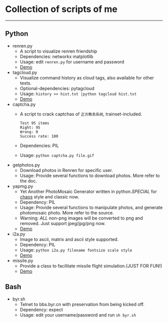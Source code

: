 # Collection of scripts of me

---
## Python

* renren.py
  - A script to visualize renren friendship
  - Dependencies: networkx matplotlib
  - Usage: edit `renren.py` for username and password
  - [Demo](http://reverland.org/python/2013/02/05/visualize-the-friendship-of-renren/)
* tagcloud.py 
  - Visualize command history as cloud tags, also available for other texts.
  - Optional-dependencies: pytagcloud
  - Usage: `history >> hist.txt |python tagcloud hist.txt`
  - [Demo](http://reverland.org/python/2013/01/28/visualize-your-shell-history/)
* captcha.py
  - A script to crack captchas of `正方教务系统`, trainset-included.

        Test 95 items
        Right: 95
        Wrong: 0
        Success rate: 100

  - Dependencies: PIL
  - Usage: `python captcha.py file.gif`
* getphotos.py
  - Download photos in Renren for specific user.
  - Usage: Provide several functions to download photos. More refer to the doc.
* yapmg.py 
  - Yet Another PhotoMosaic Generator written in python.*SPECIAL* for [chaos](http://www.fmedda.com/en/mosaic/chaos) style and classic now.
  - Dependency: PIL
  - Usage: Provide several functions to manipulate photos, and generate photomosaic photo. More refer to the source.
  - Warning: *ALL* non-png images will be converted to png and removed. Just support jpeg/jpg/png now.
  - [Demo](http://reverland.org/python/2013/02/19/yet-another-photomosaic-generator/)
* i2a.py
  - Image to ascii, matrix and ascii style supported.
  - Dependency: PIL
  - Usage: `python i2a.py filename fontsize scale style`
  - [Demo](http://reverland.org/python/2013/02/25/generate-ascii-images-like-the-matrix/)
* missile.py
  - Provide a class to facilitate missile flight simulation.(JUST FOR FUN!)
  - [Demo](http://reverland.org/python/2013/03/02/python/)

## Bash

* byr.sh
  - Telnet to bbs.byr.cn with preservation from being kicked off.
  - Dependency: expect
  - Usage: edit your username/password and run `sh byr.sh`
